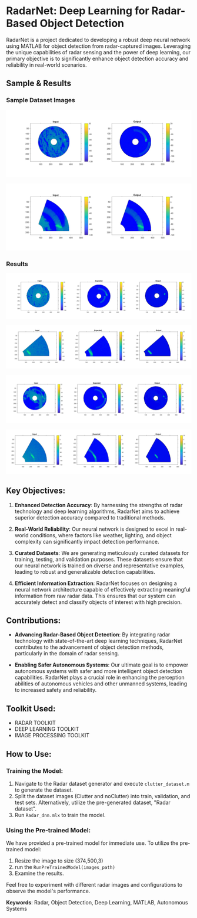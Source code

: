 # RadarNet: Deep Learning for Radar-Based Object Detection

RadarNet is a project dedicated to developing a robust deep neural network using MATLAB for object detection from radar-captured images. Leveraging the unique capabilities of radar sensing and the power of deep learning, our primary objective is to significantly enhance object detection accuracy and reliability in real-world scenarios.

## Sample & Results
### Sample Dataset Images
![Sample 1](https://github.com/ronitkumar02/RadarNet_Deep_Learning_for_Radar_Based_Object_Detection_and_clutter_suppression/blob/main/results%20and%20samples/sample.png)

![Sample 2](https://github.com/ronitkumar02/RadarNet_Deep_Learning_for_Radar_Based_Object_Detection_and_clutter_suppression/blob/main/results%20and%20samples/sample2.png)

### Results
![fig 1](https://github.com/ronitkumar02/RadarNet_Deep_Learning_for_Radar_Based_Object_Detection_and_clutter_suppression/blob/main/results%20and%20samples/fig1.png)

![fig 2](https://github.com/ronitkumar02/RadarNet_Deep_Learning_for_Radar_Based_Object_Detection_and_clutter_suppression/blob/main/results%20and%20samples/fig2.png)

![fig 3](https://github.com/ronitkumar02/RadarNet_Deep_Learning_for_Radar_Based_Object_Detection_and_clutter_suppression/blob/main/results%20and%20samples/fig3.png)

![fig 4](https://github.com/ronitkumar02/RadarNet_Deep_Learning_for_Radar_Based_Object_Detection_and_clutter_suppression/blob/main/results%20and%20samples/fig4.png)
## Key Objectives:

1. **Enhanced Detection Accuracy**: By harnessing the strengths of radar technology and deep learning algorithms, RadarNet aims to achieve superior detection accuracy compared to traditional methods.

2. **Real-World Reliability**: Our neural network is designed to excel in real-world conditions, where factors like weather, lighting, and object complexity can significantly impact detection performance.

3. **Curated Datasets**: We are generating meticulously curated datasets for training, testing, and validation purposes. These datasets ensure that our neural network is trained on diverse and representative examples, leading to robust and generalizable detection capabilities.

4. **Efficient Information Extraction**: RadarNet focuses on designing a neural network architecture capable of effectively extracting meaningful information from raw radar data. This ensures that our system can accurately detect and classify objects of interest with high precision.

## Contributions:

- **Advancing Radar-Based Object Detection**: By integrating radar technology with state-of-the-art deep learning techniques, RadarNet contributes to the advancement of object detection methods, particularly in the domain of radar sensing.

- **Enabling Safer Autonomous Systems**: Our ultimate goal is to empower autonomous systems with safer and more intelligent object detection capabilities. RadarNet plays a crucial role in enhancing the perception abilities of autonomous vehicles and other unmanned systems, leading to increased safety and reliability.

## Toolkit Used:
- RADAR TOOLKIT
- DEEP LEARNING TOOLKIT
- IMAGE PROCESSING TOOLKIT
## How to Use:

### Training the Model:
1. Navigate to the Radar dataset generator and execute `clutter_dataset.m` to generate the dataset.
2. Split the dataset images (Clutter and noClutter) into train, validation, and test sets. Alternatively, utilize the pre-generated dataset, "Radar dataset".
3. Run `Radar_dnn.mlx` to train the model.

### Using the Pre-trained Model:
We have provided a pre-trained model for immediate use.
To utilize the pre-trained model:
1. Resize the image to size (374,500,3)
2. run the `RunPreTrainedModel(images_path)`
3. Examine the results.

Feel free to experiment with different radar images and configurations to observe the model's performance.


**Keywords**: Radar, Object Detection, Deep Learning, MATLAB, Autonomous Systems

